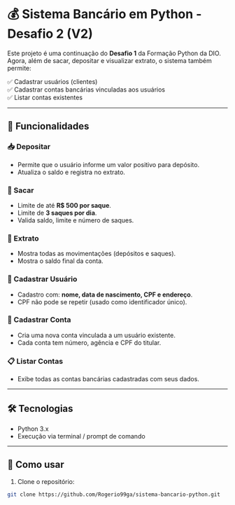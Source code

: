 # 💰 Sistema Bancário em Python - Desafio 2 (V2)

Este projeto é uma continuação do **Desafio 1** da Formação Python da DIO. Agora, além de sacar, depositar e visualizar extrato, o sistema também permite:

✅ Cadastrar usuários (clientes)  
✅ Cadastrar contas bancárias vinculadas aos usuários  
✅ Listar contas existentes  

---

## 🧠 Funcionalidades

### 📥 Depositar
- Permite que o usuário informe um valor positivo para depósito.
- Atualiza o saldo e registra no extrato.

### 💸 Sacar
- Limite de até **R$ 500 por saque**.
- Limite de **3 saques por dia**.
- Valida saldo, limite e número de saques.

### 📄 Extrato
- Mostra todas as movimentações (depósitos e saques).
- Mostra o saldo final da conta.

### 👤 Cadastrar Usuário
- Cadastro com: **nome, data de nascimento, CPF e endereço**.
- CPF não pode se repetir (usado como identificador único).

### 🏦 Cadastrar Conta
- Cria uma nova conta vinculada a um usuário existente.
- Cada conta tem número, agência e CPF do titular.

### 📋 Listar Contas
- Exibe todas as contas bancárias cadastradas com seus dados.

---

## 🛠️ Tecnologias

- Python 3.x
- Execução via terminal / prompt de comando

---

## 🚀 Como usar

1. Clone o repositório:
```bash
git clone https://github.com/Rogerio99ga/sistema-bancario-python.git
